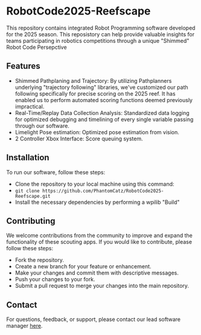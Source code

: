 # RobotCode2025-Reefscape
This repository contains integrated Robot Programming software developed for the 2025 season.
This reposistory can help provide valuable insights for teams participating in robotics competitions through a unique "Shimmed" Robot Code Persepctive
## Features
- Shimmed Pathplaning and Trajectory: By utilizing Pathplanners underlying "trajectory following" libraries, we've customized our path following specifically for precise scoring on the 2025 reef. It has enabled us to perform automated scoring functions deemed previously impractical.
- Real-Time/Replay Data Collection Analysis: Standardized data logging for optimized debugging and timelining of every single variable passing through our software. 
- Limelight Pose estimation: Optimized pose estimation from vision.
- 2 Controller Xbox Interface: Score queuing system.
## Installation
To run our software, follow these steps:
- Clone the repository to your local machine using this command:
- `git clone https://github.com/PhantomCatz/RobotCode2025-Reefscape.git`
- Install the necessary dependencies by performing a wpilib "Build"
## Contributing
We welcome contributions from the community to improve and expand the functionality of these scouting apps. If you would like to contribute, please follow these steps:
- Fork the repository.
- Create a new branch for your feature or enhancement.
- Make your changes and commit them with descriptive messages.
- Push your changes to your fork.
- Submit a pull request to merge your changes into the main repository.
## Contact
For questions, feedback, or support, please contact our lead software manager [here](kynamleng@gmail.com).
